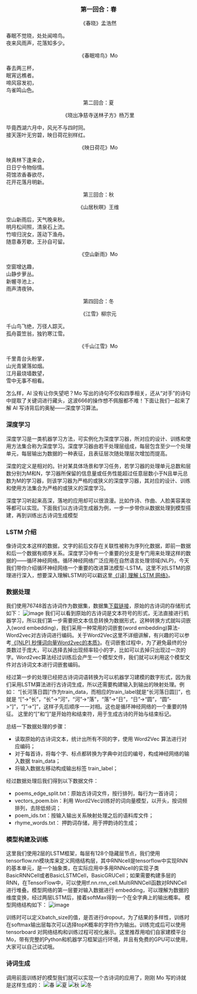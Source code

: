 
<h3 align="center" color='blue' class='test'> 第一回合：春 </h3>

<p align="center"> 《春晓》孟浩然 </p>

<div class='textWrap'>
  <div>春眠不觉晓，处处闻啼鸟。 </div>
  <div>夜来风雨声，花落知多少。 </div>
</div>


<p align="center"> 《春眠啼鸟》Mo </p>
<div class='textWrap'>
 <div><span class='poetry'>春</span>去两三杯，</div>
 <div><span class='poetry'>眠</span>宵远樵者。</div>
 <div><span class='poetry'>啼</span>风容发初，</div>
 <div><span class='poetry'>鸟</span>雀鸣山色。</div>
</div>





<p align="center"> 第二回合：夏 </p>
<p align="center"> 《晓出净慈寺送林子方》杨万里  </p>

<div class='textWrap'>
  <div>毕竟西湖六月中，风光不与四时同。</div>
  <div>接天莲叶无穷碧，映日荷花别样红。 </div>
</div>



<p align="center"> 《映日荷花》Mo     </p>
<div class='textWrap'>
 <div><span class='poetry'>映</span>真林下逢来会，</div>
 <div><span class='poetry'>日</span>日宁令物俗情。</div>
 <div><span class='poetry'>荷</span>馆浓香春欲尽，</div>
 <div><span class='poetry'>花</span>开花落月明新。</div>
</div>



    
<p align="center"> 第三回合：秋 </p>

<p align="center"> 《山居秋暝》王维 </p>
<div class='textWrap'>
  <div>空山新雨后，天气晚来秋。</div>
  <div>明月松间照，清泉石上流。</div>
  <div>竹喧归浣女，莲动下渔舟。</div>
  <div>随意春芳歇，王孙自可留。</div>
</div>



<p align="center" > 《空山新雨》Mo </p>
<div class='textWrap'>
 <div><span class='poetry'>空</span>窗增达趣，</div>
 <div><span class='poetry'>山</span>静步萝丛。 </div>
 <div><span class='poetry'>新</span>幄寻池上，</div>
 <div><span class='poetry'>雨</span>声清夜钟。</div>
</div>





<p align="center"> 第四回合：冬 </p>
<p align="center"> 《江雪》柳宗元  </p>
<div class='textWrap'>
 <div>千山鸟飞绝，万径人踪灭。 </div>
 <div>孤舟蓑笠翁，独钓寒江雪。</div>
</div>



<p align="center"> 《千山江雪》Mo </p>

<div class='textWrap'>
  <div><span class='poetry'>千</span>里青台头粉掌，</div>
  <div><span class='poetry'>山</span>光青黛落如烟。</div>
  <div><span class='poetry'>江</span>月最烧墙数望，</div>
  <div><span class='poetry'>雪</span>中无事不相看。</div>
</div>




怎么样，AI 没有让你失望吧？Mo 写出的诗句不仅和四季相关，还从“对手”的诗句中提取了关键词进行藏头，这波666的操作想不佩服都不难！下面让我们一起来了解 AI 写诗背后的奥秘——深度学习算法。

### 深度学习
深度学习是一类机器学习方法，可实例化为深度学习器，所对应的设计、训练和使用方法集合称为深度学习。深度学习器由若干处理层组成，每层包含至少一个处理单元，每层输出为数据的一种表征，且表征层次随处理层次增加而提高。

深度的定义是相对的。针对某具体场景和学习任务，若学习器的处理单元总数和层数分别为M和N，学习器所保留的信息量或任务性能超过任意层数小于N且单元总数为M的学习器，则该学习器为严格的或狭义的深度学习器，其对应的设计、训练和使用方法集合为严格的或狭义的深度学习。

深度学习听起来高深，落地的应用却可以很浪漫。比如作诗、作曲、人脸美容美妆等都可以实现。下面我们以古诗词生成器为例，一步一步带你从数据处理到模型搭建，再到训练出古诗词生成模型

### LSTM 介绍
像诗词文本这样的数据，文字的前后文存在关联性被称为序列化数据，即前一数据和后一个数据有顺序关系。深度学习中有一个重要的分支是专门用来处理这样的数据的——循环神经网络。循环神经网络广泛应用在自然语言处理领域(NLP)，今天我们带你介绍循环神经网络一个重要的改进算法模型-LSTM。这里不对LSTM的原理进行深入，想要深入理解LSTM的可以戳这里[《[译] 理解 LSTM 网络》](https://www.jianshu.com/p/9dc9f41f0b29)。


### 数据处理

我们使用76748首古诗词作为数据集，数据集[下载链接](http://www.momodel.cn:8899/#/explore/5c00a6e21afd942b66b36ba8?type=dataset)，原始的古诗词的存储形式如下：
![image](https://user-images.githubusercontent.com/43362551/51824023-221ea180-231c-11e9-8577-6595844d752f.png)
我们可以看到原始的古诗词是文本符号的形式，无法直接进行机器学习，所以我们第一步需要把文本信息转换为数据形式，这种转换方式就叫词嵌入(word embedding)，我们采用一种常用的词嵌套(word embedding)算法-Word2vec对古诗词进行编码。关于Word2Vec这里不详细讲解，有兴趣的可以参考[《[NLP] 秒懂词向量Word2vec的本质》](https://zhuanlan.zhihu.com/p/26306795)。在词嵌套过程中，为了避免最终的分类数过于庞大，可以选择去掉出现频率较小的字，比如可以去掉只出现过一次的字。Word2vec算法经过训练后会产生一个模型文件，我们就可以利用这个模型文件对古诗词文本进行词嵌套编码。

经过第一步的处理已经把古诗词词语转换为可以机器学习建模的数字形式，因为我们采用LSTM算法进行古诗词生成，所以还需要构建输入到输出的映射处理。例如：
“[长河落日圆]”作为train_data，而相应的train_label就是“长河落日圆]]”，也就是
“[”->“长”，“长”->“河”，“河”->“落”，“落”->“日”，“日”->“圆”，“圆”->“]”，“]”->“]”，这样子先后顺序一一对相。这也是循环神经网络的一个重要的特征。
这里的“[”和“]”是开始符和结束符，用于生成古诗的开始与结束标记。

总结一下数据处理的步骤：
- 读取原始的古诗词文本，统计出所有不同的字，使用 Word2Vec 算法进行对应编码；
- 对于每首诗，将每个字、标点都转换为字典中对应的编号，构成神经网络的输入数据 train_data；
- 将输入数据左移动构成输出标签 train_label；

经过数据处理后我们得到以下数据文件： 
- poems_edge_split.txt：原始古诗词文件，按行排列，每行为一首诗词；
- vectors_poem.bin：利用 Word2Vec训练好的词向量模型，以</s>开头，按词频排列，去除低频词；
- poem_ids.txt：按输入输出关系映射处理之后的语料库文件；
- rhyme_words.txt： 押韵词存储，用于押韵诗的生成；


### 模型构建及训练
这里我们使用2层的LSTM框架，每层有128个隐藏层节点，我们使用tensorflow.nn模块库来定义网络结构层，其中RNNcell是tensorflow中实现RNN的基本单元，是一个抽象类，在实际应用中多用RNNcell的实现子类BasicRNNCell或者BasicLSTMCell，BasicGRUCell；如果需要构建多层的RNN，在TensorFlow中，可以使用tf.nn.rnn_cell.MultiRNNCell函数对RNNCell进行堆叠。模型网络的第一层要对输入数据进行 embedding，可以理解为数据的维度变换，经过两层LSTM后，接着softMax得到一个在全字典上的输出概率。
模型网络结构如下：
![image](https://user-images.githubusercontent.com/43362551/51891576-8142eb80-23da-11e9-84c4-66ffdf971818.png)

训练时可以定义batch_size的值，是否进行dropout，为了结果的多样性，训练时在softmax输出层每次可以选择topK概率的字符作为输出。训练完成后可以使用tensorboard 对网络结构和训练过程可视化展示。这里推荐用咱们自家建模平台Mo，带有完整的Python和机器学习框架运行环境，并且有免费的GPU可以使用，大家可以自己试试哦。

### 诗词生成
调用前面训练好的模型我们就可以实现一个古诗词的应用了，刚刚 Mo 写的诗就是这样生成的：
![春](https://ws2.sinaimg.cn/large/006tKfTcly1g0vf6edygjj318a0isdha.jpg)
![夏](https://ws4.sinaimg.cn/large/006tKfTcly1g0vf7zrbx3j318a0hgjt7.jpg)
![秋](https://ws4.sinaimg.cn/large/006tKfTcly1g0vf8k3fwgj318e0immyp.jpg)
![冬](https://ws2.sinaimg.cn/large/006tKfTcly1g0vf8y7ukhj318k0iqwgc.jpg)


